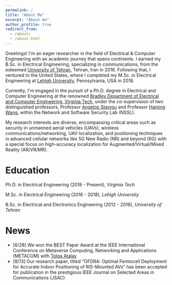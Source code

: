 ```yaml
---
permalink: /
title: "About Me"
excerpt: "About me"
author_profile: true
redirect_from: 
  - /about/
  - /about.html
---
```


Greetings! I'm an eager researcher in the field of Electrical & Computer Engineering with an academic journey that spans continents. I earned my B.Sc. in Electrical Engineering, specializing in communications, from the esteemed [University of Tehran](https://ece.ut.ac.ir/en), Tehran, Iran in 2016. Following that, I ventured to the United States, where I completed my M.Sc. in Electrical Engineering at [Lehigh University](https://engineering.lehigh.edu/ece), Pennsylvania, USA in 2018.

Currently, I'm engaged in the pursuit of a Ph.D. degree in Electrical and Computer Engineering at the renowned [Bradley Department of Electrical and Computer Engineering, Virginia Tech](https://ece.vt.edu/), under the co-supervision of two distinguished professors, Professor [Angelos Stavrou](https://ece.vt.edu/people/profile/angelos.html) and Professor [Haining Wang](https://ece.vt.edu/people/profile/hnw.html), within the Network and Software Security Lab (NSSL).

My research interests are diverse, encompassing critical areas such as security in unmanned aerial vehicles (UAVs), wireless communications/networking, UAV localization, and positioning techniques in advanced cellular networks like 5G New Radio (NR) and beyond (6G) with a special focus on high-accuracy localization for Augmented/Virtual/Mixed Reality (AR/VR/MR).



Education
======

Ph.D. in Electrical Engineering (2018 - Present), _Virginia Tech_

M.Sc. in Electrical Engineering (2016 - 2018), _Lehigh University_

B.Sc. in Electrical and Electronics Engineering (2012 - 2016), _University of Tehran_


News
======
 - [6/28] We won the BEST Paper Award at the IEEE International Conference on Metaverse Computing, Networking and Applications (METACOM) with [Tolga Atalay](https://tolgaoa.github.io)
 - [8/13] Our research paper, titled "OFDRA: Optimal Femtocell Deployment for Accurate Indoor Positioning of RIS-Mounted AVs" has been accepted for publication in the prestigious IEEE Journal on Selected Areas in Communications (JSAC)
